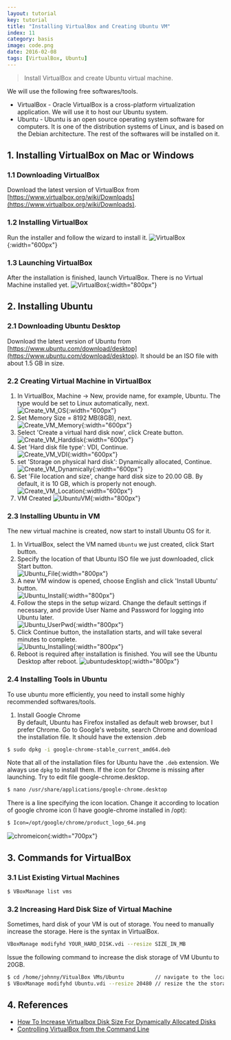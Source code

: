 ```yaml
---
layout: tutorial
key: tutorial
title: "Installing VirtualBox and Creating Ubuntu VM"
index: 11
category: basis
image: code.png
date: 2016-02-08
tags: [VirtualBox, Ubuntu]
---
```


> Install VirtualBox and create Ubuntu virtual machine.

We will use the following free softwares/tools.
* VirtualBox - Oracle VirtualBox is a cross-platform virtualization application. We will use it to host our Ubuntu system.
* Ubuntu - Ubuntu is an open source operating system software for computers. It is one of the distribution systems of Linux, and is based on the Debian architecture. The rest of the softwares will be installed on it.

## 1. Installing VirtualBox on Mac or Windows
### 1.1 Downloading VirtualBox
Download the latest version of VirtualBox from [https://www.virtualbox.org/wiki/Downloads](https://www.virtualbox.org/wiki/Downloads).
### 1.2 Installing VirtualBox
Run the installer and follow the wizard to install it.
![VirtualBox](/public/tutorials/11/installvirtualbox.png){:width="600px"}  
### 1.3 Launching VirtualBox
After the installation is finished, launch VirtualBox. There is no Virtual Machine installed yet.
![VirtualBox](/public/tutorials/11/VirtualBox.png){:width="800px"}  
## 2. Installing Ubuntu
### 2.1 Downloading Ubuntu Desktop
Download the latest version of Ubuntu from [https://www.ubuntu.com/download/desktop](https://www.ubuntu.com/download/desktop). It should be an ISO file with about 1.5 GB in size.
### 2.2 Creating Virtual Machine in VirtualBox
1) In VirtualBox, Machine -> New, provide name, for example, Ubuntu. The type would be set to Linux automatically, next.  
![Create_VM_OS](/public/tutorials/11/Create_VM_OS.png){:width="600px"}  
2) Set Memory Size = 8192 MB(8GB), next.  
![Create_VM_Memory](/public/tutorials/11/Create_VM_Memory.png){:width="600px"}  
3) Select 'Create a virtual hard disk now', click Create button.  
![Create_VM_Harddisk](/public/tutorials/11/Create_VM_Harddisk.png){:width="600px"}  
4) Set 'Hard disk file type': VDI, Continue.  
![Create_VM_VDI](/public/tutorials/11/Create_VM_VDI.png){:width="600px"}  
5) set 'Storage on physical hard disk': Dynamically allocated, Continue.  
![Create_VM_Dynamically](/public/tutorials/11/Create_VM_Dynamically.png){:width="600px"}  
6) Set 'File location and size', change hard disk size to 20.00 GB. By default, it is 10 GB, which is properly not enough.  
![Create_VM_Location](/public/tutorials/11/Create_VM_Location.png){:width="600px"}  
7) VM Created
![UbuntuVM](/public/tutorials/11/UbuntuVM.png){:width="800px"}  
### 2.3 Installing Ubuntu in VM
The new virtual machine is created, now start to install Ubuntu OS for it.  
1) In VirtualBox, select the VM named `Ubuntu` we just created, click Start button.  
2) Specify the location of that Ubuntu ISO file we just downloaded, click Start button.  
![Ubuntu_File](/public/tutorials/11/Ubuntu_File.png){:width="800px"}  
3) A new VM window is opened, choose English and click 'Install Ubuntu' button.  
![Ubuntu_Install](/public/tutorials/11/Ubuntu_Install.png){:width="800px"}  
4) Follow the steps in the setup wizard. Change the default settings if necessary, and provide User Name and Password for logging into Ubuntu later.  
![Ubuntu_UserPwd](/public/tutorials/11/Ubuntu_UserPwd.png){:width="800px"}  
5) Click Continue button, the installation starts, and will take several minutes to complete.  
![Ubuntu_Installing](/public/tutorials/11/Ubuntu_Installing.png){:width="800px"}  
6) Reboot is required after installation is finished. You will see the Ubuntu Desktop after reboot.
![ubuntudesktop](/public/tutorials/11/ubuntudesktop.png){:width="800px"}  
### 2.4 Installing Tools in Ubuntu
To use ubuntu more efficiently, you need to install some highly recommended softwares/tools.  
1) Install Google Chrome  
By default, Ubuntu has Firefox installed as default web browser, but I prefer Chrome.
Go to Google's website, search Chrome and download the installation file. It should have the extension .deb
```sh
$ sudo dpkg -i google-chrome-stable_current_amd64.deb
```
Note that all of the installation files for Ubuntu have the `.deb` extension. We always use `dpkg` to install them.
If the icon for Chrome is missing after launching. Try to edit file google-chrome.desktop.
```sh
$ nano /usr/share/applications/google-chrome.desktop
```
There is a line specifying the icon location. Change it according to location of google chrome icon (I have google-chrome installed in /opt):
```sh
$ Icon=/opt/google/chrome/product_logo_64.png
```
![chromeicon](/public/tutorials/11/chromeicon.png){:width="700px"}  

## 3. Commands for VirtualBox
### 3.1 List Existing Virtual Machines
```sh
$ VBoxManage list vms
```
### 3.2 Increasing Hard Disk Size of Virtual Machine
Sometimes, hard disk of your VM is out of storage. You need to manually increase the storage. Here is the syntax in VirtualBox.
```sh
VBoxManage modifyhd YOUR_HARD_DISK.vdi --resize SIZE_IN_MB
```
Issue the following command to increase the disk storage of VM Ubuntu to 20GB.
```sh
$ cd /home/johnny/VitualBox VMs/Ubuntu          // navigate to the location of VM
$ VBoxManage modifyhd Ubuntu.vdi --resize 20480 // resize the the storage of Ubuntu.vdi to 20GB.
```

## 4. References
* [How To Increase Virtualbox Disk Size For Dynamically Allocated Disks](https://www.linuxbabe.com/virtualbox/how-to-increase-virtualbox-disk-size-for-dynamically-allocated-disks)
* [Controlling VirtualBox from the Command Line](http://www.oracle.com/technetwork/articles/servers-storage-admin/manage-vbox-cli-2264359.html)
